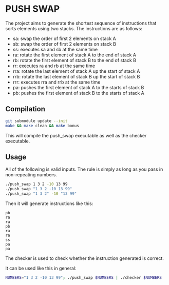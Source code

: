 # PUSH SWAP

The project aims to generate the shortest sequence of instructions that sorts elements using two stacks. The instructions are as follows:

- sa: swap the order of first 2 elements on stack A
- sb: swap the order of first 2 elements on stack B
- ss: executes sa and sb at the same time
- ra: rotate the first element of stack A to the end of stack A
- rb: rotate the first element of stack B to the end of stack B
- rr: executes ra and rb at the same time
- rra: rotate the last element of stack A up the start of stack A
- rrb: rotate the last element of stack B up the start of stack B
- rrr: executes rra and rrb at the same time
- pa: pushes the first element of stack A to the starts of stack B
- pb: pushes the first element of stack B to the starts of stack A

## Compilation

```bash
git submodule update --init
make && make clean && make bonus
```

This will compile the push_swap executable as well as the checker executable.

## Usage

All of the following is valid inputs. The rule is simply as long as you pass in non-repeating numbers.

```bash
./push_swap 1 3 2 -10 13 99
./push_swap "1 3 2 -10 13 99"
./push_swap "1 3 2" -10 "13 99"
```

Then it will generate instructions like this:

```
pb
ra
ra
pb
ra
ra
ss
pa
pa
```

The checker is used to check whether the instruction generated is correct.

It can be used like this in general:

```bash
NUMBERS="1 3 2 -10 13 99"; ./push_swap $NUMBERS | ./checker $NUMBERS
```
